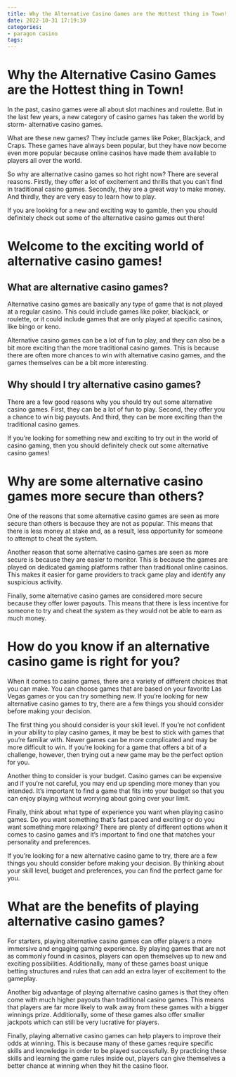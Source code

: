 ```yaml
---
title: Why the Alternative Casino Games are the Hottest thing in Town!
date: 2022-10-31 17:19:39
categories:
- paragon casino
tags:
---
```



#  Why the Alternative Casino Games are the Hottest thing in Town!

In the past, casino games were all about slot machines and roulette. But in the last few years, a new category of casino games has taken the world by storm- alternative casino games.

What are these new games? They include games like Poker, Blackjack, and Craps. These games have always been popular, but they have now become even more popular because online casinos have made them available to players all over the world.

So why are alternative casino games so hot right now? There are several reasons. Firstly, they offer a lot of excitement and thrills that you can’t find in traditional casino games. Secondly, they are a great way to make money. And thirdly, they are very easy to learn how to play.

If you are looking for a new and exciting way to gamble, then you should definitely check out some of the alternative casino games out there!

#  Welcome to the exciting world of alternative casino games!

## What are alternative casino games?

Alternative casino games are basically any type of game that is not played at a regular casino. This could include games like poker, blackjack, or roulette, or it could include games that are only played at specific casinos, like bingo or keno.

Alternative casino games can be a lot of fun to play, and they can also be a bit more exciting than the more traditional casino games. This is because there are often more chances to win with alternative casino games, and the games themselves can be a bit more interesting.

## Why should I try alternative casino games?

There are a few good reasons why you should try out some alternative casino games. First, they can be a lot of fun to play. Second, they offer you a chance to win big payouts. And third, they can be more exciting than the traditional casino games.

If you’re looking for something new and exciting to try out in the world of casino gaming, then you should definitely check out some alternative casino games!

#  Why are some alternative casino games more secure than others?

One of the reasons that some alternative casino games are seen as more secure than others is because they are not as popular. This means that there is less money at stake and, as a result, less opportunity for someone to attempt to cheat the system.

Another reason that some alternative casino games are seen as more secure is because they are easier to monitor. This is because the games are played on dedicated gaming platforms rather than traditional online casinos. This makes it easier for game providers to track game play and identify any suspicious activity.

Finally, some alternative casino games are considered more secure because they offer lower payouts. This means that there is less incentive for someone to try and cheat the system as they would not be able to earn as much money.

#  How do you know if an alternative casino game is right for you?

When it comes to casino games, there are a variety of different choices that you can make. You can choose games that are based on your favorite Las Vegas games or you can try something new. If you’re looking for new alternative casino games to try, there are a few things you should consider before making your decision.

The first thing you should consider is your skill level. If you’re not confident in your ability to play casino games, it may be best to stick with games that you’re familiar with. Newer games can be more complicated and may be more difficult to win. If you’re looking for a game that offers a bit of a challenge, however, then trying out a new game may be the perfect option for you.

Another thing to consider is your budget. Casino games can be expensive and if you’re not careful, you may end up spending more money than you intended. It’s important to find a game that fits into your budget so that you can enjoy playing without worrying about going over your limit.

Finally, think about what type of experience you want when playing casino games. Do you want something that’s fast paced and exciting or do you want something more relaxing? There are plenty of different options when it comes to casino games and it’s important to find one that matches your personality and preferences.

If you’re looking for a new alternative casino game to try, there are a few things you should consider before making your decision. By thinking about your skill level, budget and preferences, you can find the perfect game for you.

#  What are the benefits of playing alternative casino games?

For starters, playing alternative casino games can offer players a more immersive and engaging gaming experience. By playing games that are not as commonly found in casinos, players can open themselves up to new and exciting possibilities. Additionally, many of these games boast unique betting structures and rules that can add an extra layer of excitement to the gameplay.

Another big advantage of playing alternative casino games is that they often come with much higher payouts than traditional casino games. This means that players are far more likely to walk away from these games with a bigger winnings prize. Additionally, some of these games also offer smaller jackpots which can still be very lucrative for players.

Finally, playing alternative casino games can help players to improve their odds at winning. This is because many of these games require specific skills and knowledge in order to be played successfully. By practicing these skills and learning the game rules inside out, players can give themselves a better chance at winning when they hit the casino floor.